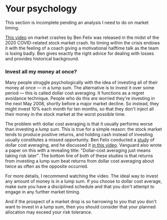 # Your psychology

This section is incomplete pending an analysis I need to do on market timing.

[This video](https://www.youtube.com/watch?v=9PYsVkPtcXk&ab_channel=BenFelix) on market crashes by Ben Felix was released in the midst of the 2020 COVID-related stock market crash. Its timing within the crisis endows it with the feeling of a coach giving a motivational halftime talk as the team is losing badly. Ben gives exactly the right advice for dealing with losses and provides historical background.

### Invest all my money at once?

Many people struggle psychologically with the idea of investing all of their money at once — in a lump sum. The alternative is to invest it over some period — this is called dollar cost averaging. It functions as a regret avoidance technique. People who do this are worried they're investing in the next May 2008, shortly before a major market decline. So instead, they might invest 10% each month for ten months, so that they don't inject all their money in the stock market at the worst possible time.

The problem with dollar cost averaging is that it usually performs worse than investing a lump sum. This is true for a simple reason: the stock market tends to produce positive returns, and holding cash instead of investing usually constitutes a missed opportunity. Ben Felix conducted a [study](https://www.pwlcapital.com/resources/dollar-cost-averaging-vs-lump-sum-investing) of dollar cost averaging, and he discussed it [in this video](https://www.youtube.com/watch?v=3wzDp6ahvpU&t=2168s&ab_channel=TheRationalReminderPodcast). Vanguard also wrote a paper on this with a revealing title: "Dollar-cost averaging just means taking risk later". The bottom line of both of these studies is that returns from investing a lump sum beat returns from dollar cost averaging about twice as often as the opposite occurred.

For more details, I recommend watching the video. The ideal way to invest any amount of money is in a lump sum. If you choose to dollar cost average, make sure you have a disciplined schedule and that you don't attempt to engage in any further market timing.

And if the prospect of a market drop is so harrowing to you that you don't want to invest in a lump sum, then you should consider that your planned allocation may exceed your risk tolerance.

<!--
Planning and enforcing your own rational behavior is perhaps the hardest part of investing.
-->
